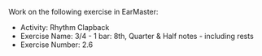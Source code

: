 Work on the following exercise in EarMaster:
- Activity: Rhythm Clapback
- Exercise Name: 3/4 - 1 bar: 8th, Quarter & Half notes - including rests
- Exercise Number: 2.6
